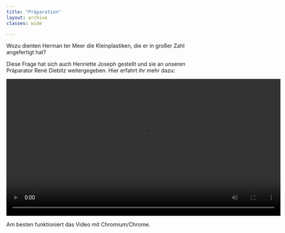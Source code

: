 ```yaml
---
title: "Präparation"
layout: archive
classes: wide

---
```


Wozu dienten Herman ter Meer die Kleinplastiken, die er in großer Zahl angefertigt hat?

Diese Frage hat sich auch Henriette Joseph gestellt und sie an unseren Präparator René Diebitz weitergegeben. Hier erfahrt ihr mehr dazu:

<div class="video">
  <video id="theplayer" autoplay="autoplay" height="360px" controls="controls" src="https://world.naturkunde.museum/videos/termeer-praeparator.webm">
    <source id="mediasource" type="video/mp4">
      <p>Schade!</p>
      Dein Browser unterstützt leider keine Videowiedergabe.
  </video>
  <p>Am besten funktioniert das Video mit Chromium/Chrome.</p>
</div>
